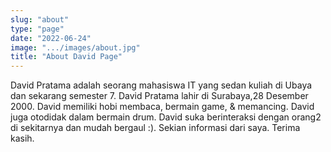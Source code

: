 ```yaml
---
slug: "about"
type: "page"
date: "2022-06-24"
image: ".../images/about.jpg"
title: "About David Page"
---
```


David Pratama adalah seorang mahasiswa IT yang sedan kuliah di Ubaya dan sekarang semester 7.
David Pratama lahir di Surabaya,28 Desember 2000. David memiliki hobi membaca, bermain game, & memancing.
David juga otodidak dalam bermain drum. David suka berinteraksi dengan orang2 di sekitarnya dan mudah bergaul :). Sekian informasi dari saya. Terima kasih.